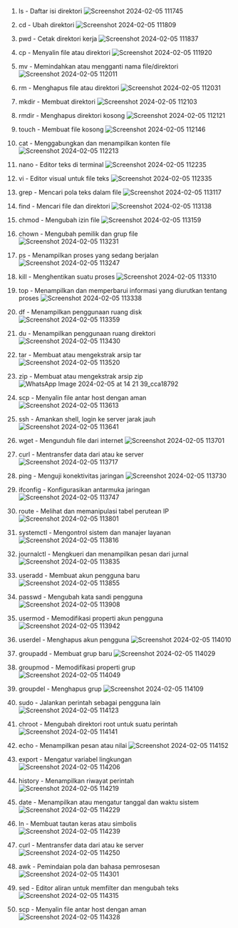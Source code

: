 1. ls - Daftar isi direktori
![Screenshot 2024-02-05 111745](https://github.com/wandagolop17/50-Command-Linux-/assets/126410981/86ed9de7-20df-48e0-970b-eaf45d58d278)

2. cd - Ubah direktori
![Screenshot 2024-02-05 111809](https://github.com/wandagolop17/50-Command-Linux-/assets/126410981/d318e549-f059-4bc6-9f3a-3bc7579c2e3f)

3. pwd - Cetak direktori kerja
![Screenshot 2024-02-05 111837](https://github.com/wandagolop17/50-Command-Linux-/assets/126410981/ffc5fcd6-76aa-4517-afde-e285457299c5)

4. cp - Menyalin file atau direktori
![Screenshot 2024-02-05 111920](https://github.com/wandagolop17/50-Command-Linux-/assets/126410981/47527732-95f9-489c-bc83-f9fd6db83349)

5. mv - Memindahkan atau mengganti nama file/direktori
![Screenshot 2024-02-05 112011](https://github.com/wandagolop17/50-Command-Linux-/assets/126410981/8b78bfea-33f3-40e5-b1b1-3d16446d5425)

6. rm - Menghapus file atau direktori
![Screenshot 2024-02-05 112031](https://github.com/wandagolop17/50-Command-Linux-/assets/126410981/1875e357-3a7d-4a07-8128-571e663dddca)

7. mkdir - Membuat direktori
![Screenshot 2024-02-05 112103](https://github.com/wandagolop17/50-Command-Linux-/assets/126410981/7fe24798-2a13-4ac9-a011-955371a518da)

8. rmdir - Menghapus direktori kosong
![Screenshot 2024-02-05 112121](https://github.com/wandagolop17/50-Command-Linux-/assets/126410981/ae9d8ee3-d030-4e87-b7e3-413ce6dca97a)

9. touch - Membuat file kosong
![Screenshot 2024-02-05 112146](https://github.com/wandagolop17/50-Command-Linux-/assets/126410981/14c5eed2-edbd-4f5a-b6ee-e7b322104309)

10. cat - Menggabungkan dan menampilkan konten file
![Screenshot 2024-02-05 112213](https://github.com/wandagolop17/50-Command-Linux-/assets/126410981/a25ffd83-d01f-493b-860e-cb8628338753)

11. nano - Editor teks di terminal
![Screenshot 2024-02-05 112235](https://github.com/wandagolop17/50-Command-Linux-/assets/126410981/162b373e-3a9c-435b-b6eb-7d9281aadb7a)

12. vi - Editor visual untuk file teks
![Screenshot 2024-02-05 112335](https://github.com/wandagolop17/50-Command-Linux-/assets/126410981/ca888801-56a5-4d0b-9041-bae2d5eddf4d)

13. grep - Mencari pola teks dalam file
![Screenshot 2024-02-05 113117](https://github.com/wandagolop17/50-Command-Linux-/assets/126410981/3d24ec50-107a-4538-b81e-22799001b322)

14. find - Mencari file dan direktori
![Screenshot 2024-02-05 113138](https://github.com/wandagolop17/50-Command-Linux-/assets/126410981/6e23ef35-9815-43e2-b2af-f7ac86ee219c)

15. chmod - Mengubah izin file
![Screenshot 2024-02-05 113159](https://github.com/wandagolop17/50-Command-Linux-/assets/126410981/6f6fdb29-7f4f-4c8d-8d76-a8af51fe07bb)

16. chown - Mengubah pemilik dan grup file
![Screenshot 2024-02-05 113231](https://github.com/wandagolop17/50-Command-Linux-/assets/126410981/047e951b-68d2-4b76-9878-fbfaa6d7453d)

17. ps - Menampilkan proses yang sedang berjalan
![Screenshot 2024-02-05 113247](https://github.com/wandagolop17/50-Command-Linux-/assets/126410981/5f25c7e1-539c-4b7f-a42f-35135e83f8bf)

18. kill - Menghentikan suatu proses
![Screenshot 2024-02-05 113310](https://github.com/wandagolop17/50-Command-Linux-/assets/126410981/e559dd23-6ce0-4f6a-b9de-c20edf0efb88)

19. top - Menampilkan dan memperbarui informasi yang diurutkan tentang proses
![Screenshot 2024-02-05 113338](https://github.com/wandagolop17/50-Command-Linux-/assets/126410981/49191993-d949-459c-8041-328eae8852c6)

20. df - Menampilkan penggunaan ruang disk
![Screenshot 2024-02-05 113359](https://github.com/wandagolop17/50-Command-Linux-/assets/126410981/6ddf8a8d-39b1-41a1-8cb7-cb851fa2808f)

21. du - Menampilkan penggunaan ruang direktori
![Screenshot 2024-02-05 113430](https://github.com/wandagolop17/50-Command-Linux-/assets/126410981/78f0b3c2-0db8-419b-bd3c-b9f800589937)

22. tar - Membuat atau mengekstrak arsip tar
![Screenshot 2024-02-05 113520](https://github.com/wandagolop17/50-Command-Linux-/assets/126410981/8b01ca05-8cd6-4cdc-aea7-97c3b48dab76)

23. zip - Membuat atau mengekstrak arsip zip
![WhatsApp Image 2024-02-05 at 14 21 39_cca18792](https://github.com/wandagolop17/50-Command-Linux-/assets/126410981/20e6b459-b293-4b52-b849-f4aa31b34331)

24. scp - Menyalin file antar host dengan aman
![Screenshot 2024-02-05 113613](https://github.com/wandagolop17/50-Command-Linux-/assets/126410981/726d64ab-da46-4036-8dbc-c74cb84e7170)

25. ssh - Amankan shell, login ke server jarak jauh
![Screenshot 2024-02-05 113641](https://github.com/wandagolop17/50-Command-Linux-/assets/126410981/006c45aa-474f-4833-a3a9-04dd815a174e)

26. wget - Mengunduh file dari internet
![Screenshot 2024-02-05 113701](https://github.com/wandagolop17/50-Command-Linux-/assets/126410981/ad56696e-fddd-4c04-a05c-331e2fc399a6)

27. curl - Mentransfer data dari atau ke server
![Screenshot 2024-02-05 113717](https://github.com/wandagolop17/50-Command-Linux-/assets/126410981/4676e079-b183-4ed0-ae07-a034fd92d026)

28. ping - Menguji konektivitas jaringan
![Screenshot 2024-02-05 113730](https://github.com/wandagolop17/50-Command-Linux-/assets/126410981/23210d4e-b8b5-440b-94cc-f7e9fcf9743c)

29. ifconfig - Konfigurasikan antarmuka jaringan
![Screenshot 2024-02-05 113747](https://github.com/wandagolop17/50-Command-Linux-/assets/126410981/b8e68cd1-a00c-4242-9e0a-43cefee7b005)

30. route - Melihat dan memanipulasi tabel perutean IP
![Screenshot 2024-02-05 113801](https://github.com/wandagolop17/50-Command-Linux-/assets/126410981/95030be1-b4a9-4c81-9f93-0c563aa48b1b)

31. systemctl - Mengontrol sistem dan manajer layanan
![Screenshot 2024-02-05 113816](https://github.com/wandagolop17/50-Command-Linux-/assets/126410981/2fcd573f-5781-4745-b922-d04fb14c1ab9)

32. journalctl - Mengkueri dan menampilkan pesan dari jurnal
![Screenshot 2024-02-05 113835](https://github.com/wandagolop17/50-Command-Linux-/assets/126410981/82ea0eee-757d-4013-a484-aacc3fa2378a)

33. useradd - Membuat akun pengguna baru
![Screenshot 2024-02-05 113855](https://github.com/wandagolop17/50-Command-Linux-/assets/126410981/d7bd5bf9-9882-494a-8ba1-46d94adf049f)

34. passwd - Mengubah kata sandi pengguna
![Screenshot 2024-02-05 113908](https://github.com/wandagolop17/50-Command-Linux-/assets/126410981/2bb1ce9c-07e9-429e-9245-bf746674862c)

35. usermod - Memodifikasi properti akun pengguna
![Screenshot 2024-02-05 113942](https://github.com/wandagolop17/50-Command-Linux-/assets/126410981/6e146ef3-2aeb-499d-9a23-8fa176ccab93)

36. userdel - Menghapus akun pengguna
![Screenshot 2024-02-05 114010](https://github.com/wandagolop17/50-Command-Linux-/assets/126410981/2d8af657-d441-4c02-b651-04353298b6b1)

37. groupadd - Membuat grup baru
![Screenshot 2024-02-05 114029](https://github.com/wandagolop17/50-Command-Linux-/assets/126410981/385d24c7-039d-4276-aca3-3c849978e824)

38. groupmod - Memodifikasi properti grup
![Screenshot 2024-02-05 114049](https://github.com/wandagolop17/50-Command-Linux-/assets/126410981/46018d17-8468-4510-9886-69af5e73a6f4)

39. groupdel - Menghapus grup
![Screenshot 2024-02-05 114109](https://github.com/wandagolop17/50-Command-Linux-/assets/126410981/e7d69160-ac97-4015-b180-848c815c3071)

40. sudo - Jalankan perintah sebagai pengguna lain
![Screenshot 2024-02-05 114123](https://github.com/wandagolop17/50-Command-Linux-/assets/126410981/80aa757a-3986-4f05-95b6-979c56ab7a0c)

41. chroot - Mengubah direktori root untuk suatu perintah
![Screenshot 2024-02-05 114141](https://github.com/wandagolop17/50-Command-Linux-/assets/126410981/78a84ffa-7cca-491c-ab12-e371441c16bb)

42. echo - Menampilkan pesan atau nilai
![Screenshot 2024-02-05 114152](https://github.com/wandagolop17/50-Command-Linux-/assets/126410981/47de1755-0b44-475d-aeb1-02cbad586542)

43. export - Mengatur variabel lingkungan
![Screenshot 2024-02-05 114206](https://github.com/wandagolop17/50-Command-Linux-/assets/126410981/3cde4284-24f9-449f-8300-8d18d27d4ea6)

44. history - Menampilkan riwayat perintah
![Screenshot 2024-02-05 114219](https://github.com/wandagolop17/50-Command-Linux-/assets/126410981/2359e185-eed7-4174-89aa-c237cfcf42b0)

45. date - Menampilkan atau mengatur tanggal dan waktu sistem
![Screenshot 2024-02-05 114229](https://github.com/wandagolop17/50-Command-Linux-/assets/126410981/9f35bc28-6552-4dd3-aa4e-6349eada11db)

46. ln - Membuat tautan keras atau simbolis
![Screenshot 2024-02-05 114239](https://github.com/wandagolop17/50-Command-Linux-/assets/126410981/a5347f28-b7fc-4a8c-8e05-b86f63380057)

47. curl - Mentransfer data dari atau ke server
![Screenshot 2024-02-05 114250](https://github.com/wandagolop17/50-Command-Linux-/assets/126410981/b5e82651-ff12-4ddb-8371-ea3087752a01)

48. awk - Pemindaian pola dan bahasa pemrosesan
![Screenshot 2024-02-05 114301](https://github.com/wandagolop17/50-Command-Linux-/assets/126410981/73848565-8816-45fc-a503-a67d7f100765)

49. sed - Editor aliran untuk memfilter dan mengubah teks
![Screenshot 2024-02-05 114315](https://github.com/wandagolop17/50-Command-Linux-/assets/126410981/3b0e9200-4985-41fb-8979-fa71ca7bebce)

50. scp - Menyalin file antar host dengan aman
![Screenshot 2024-02-05 114328](https://github.com/wandagolop17/50-Command-Linux-/assets/126410981/9da0a939-4618-4c27-92ef-42e3841c7618)
